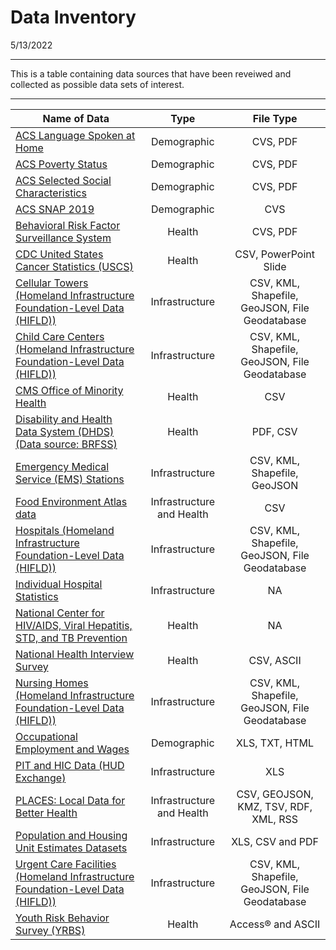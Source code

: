 # Data Inventory

5/13/2022

-------

This is a table containing data sources that have been reveiwed and collected as possible data sets of interest.

------
| Name of Data| Type   | File Type|
| ----------- |:-----:|:-----------:|
| [ACS Language Spoken at Home](https://data.census.gov/cedsci/table?q=S16&g=0400000US04&d=ACS%201-Year%20Estimates%20Subject%20Tables&tid=ACSST1Y2019.S1601)| Demographic       |CVS, PDF|
| [ACS Poverty Status](https://data.census.gov/cedsci/table?q=poverty&g=0400000US04&tid=ACSST1Y2019.S1701)        | Demographic        |CVS, PDF|
| [ACS Selected Social Characteristics](https://data.census.gov/cedsci/table?g=0400000US04&tid=ACSDP1Y2019.DP02)        | Demographic        |CVS, PDF|
| [ACS SNAP 2019](https://data.census.gov/cedsci/table?tid=ACSST5Y2019.S2201)        | Demographic        |CVS|
| [Behavioral Risk Factor Surveillance System](https://www.cdc.gov/brfss/)        | Health        | CVS, PDF|
| [CDC  United States Cancer Statistics (USCS)](https://www.cdc.gov/cancer/uscs/index.htm)        | Health        |CSV, PowerPoint Slide|
|[Cellular Towers (Homeland Infrastructure Foundation-Level Data (HIFLD))](https://hifld-geoplatform.opendata.arcgis.com/datasets/cellular-towers/explore)| Infrastructure|CSV, KML, Shapefile, GeoJSON, File Geodatabase|
|[Child Care Centers (Homeland Infrastructure Foundation-Level Data (HIFLD))](https://hifld-geoplatform.opendata.arcgis.com/datasets/child-care-centers/explore?location=35.254911%2C-113.050610%2C7.00) |Infrastructure   |CSV, KML, Shapefile, GeoJSON, File Geodatabase|
|[CMS Office of Minority Health](https://data.cms.gov/search)| Health|CSV|
|[Disability and Health Data System (DHDS) (Data source: BRFSS)](https://www.cdc.gov/ncbddd/disabilityandhealth/dhds/index.html)| Health|PDF, CSV|
|[Emergency Medical Service (EMS) Stations](https://hifld-geoplatform.opendata.arcgis.com/datasets/emergency-medical-service-ems-stations/explore?location=34.409309%2C-109.717211%2C7.14)|Infrastructure|CSV, KML, Shapefile, GeoJSON|
|[Food Environment Atlas data](https://www.ers.usda.gov/data-products/food-environment-atlas/data-access-and-documentation-downloads/)|Infrastructure and Health|CSV|
|[Hospitals (Homeland Infrastructure Foundation-Level Data (HIFLD))](https://hifld-geoplatform.opendata.arcgis.com/datasets/hospitals/explore?location=34.754863%2C-111.243208%2C6.96)|Infrastructure|CSV, KML, Shapefile, GeoJSON, File Geodatabase|
|[Individual Hospital Statistics](https://www.ahd.com/states/hospital_AZ.html)|Infrastructure |NA|
|[National Center for HIV/AIDS, Viral Hepatitis, STD, and TB Prevention](https://www.cdc.gov/nchhstp/atlas/index.htm)|Health| NA|
|[National Health Interview Survey](https://www.cdc.gov/nchs/nhis/shs/tables.htm)|Health|CSV, ASCII|
|[Nursing Homes (Homeland Infrastructure Foundation-Level Data (HIFLD))](https://hifld-geoplatform.opendata.arcgis.com/datasets/nursing-homes/explore?location=33.764426%2C-109.248031%2C6.61)|Infrastructure|CSV, KML, Shapefile, GeoJSON, File Geodatabase|
|[Occupational Employment and Wages](https://www.bls.gov/oes/tables.htm)|Demographic|XLS, TXT, HTML|
|[PIT and HIC Data (HUD Exchange)](https://www.hudexchange.info/resource/3031/pit-and-hic-data-since-2007/)|Infrastructure|XLS|
|[PLACES: Local Data for Better Health](https://www.cdc.gov/places/)|Infrastructure and Health|CSV, GEOJSON, KMZ, TSV, RDF, XML, RSS|
|[Population and Housing Unit Estimates Datasets](https://www.census.gov/programs-surveys/popest/data/data-sets.html)|Infrastructure|XLS, CSV and PDF|
|[Urgent Care Facilities (Homeland Infrastructure Foundation-Level Data (HIFLD))](https://hifld-geoplatform.opendata.arcgis.com/datasets/urgent-care-facilities/explore)|Infrastructure|CSV, KML, Shapefile, GeoJSON, File Geodatabase|
|[Youth Risk Behavior Survey (YRBS)](https://www.cdc.gov/healthyyouth/data/yrbs/index.htm)|Health|Access® and ASCII|
